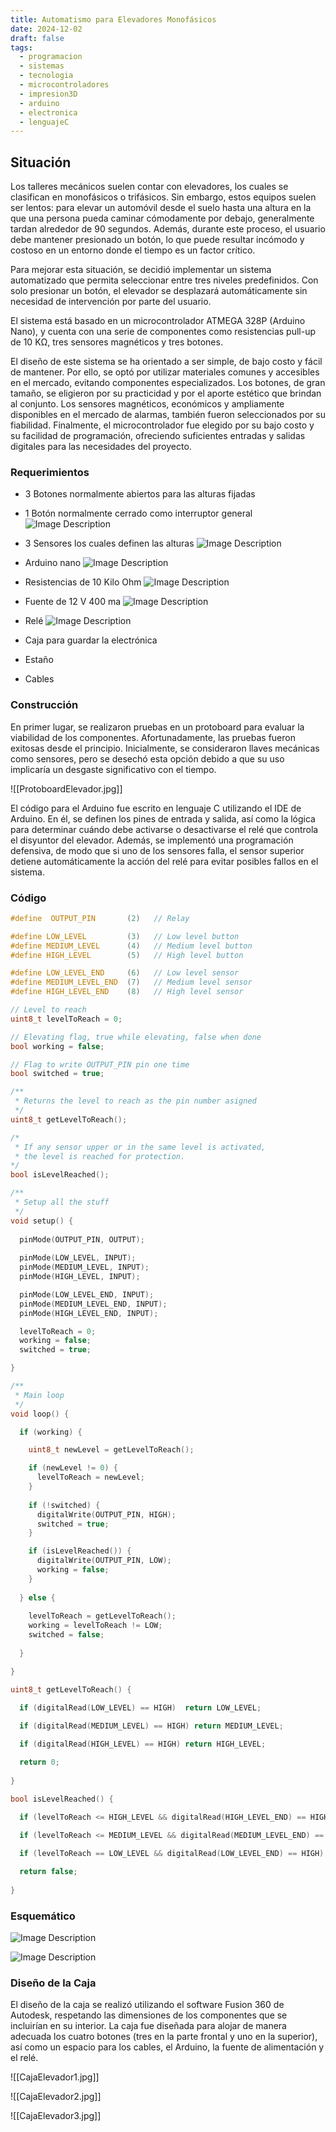 ```yaml
---
title: Automatismo para Elevadores Monofásicos
date: 2024-12-02
draft: false
tags:
  - programacion
  - sistemas
  - tecnologia
  - microcontroladores
  - impresion3D
  - arduino
  - electronica
  - lenguajeC
---
```

## Situación

Los talleres mecánicos suelen contar con elevadores, los cuales se clasifican en monofásicos o trifásicos. Sin embargo, estos equipos suelen ser lentos: para elevar un automóvil desde el suelo hasta una altura en la que una persona pueda caminar cómodamente por debajo, generalmente tardan alrededor de 90 segundos. Además, durante este proceso, el usuario debe mantener presionado un botón, lo que puede resultar incómodo y costoso en un entorno donde el tiempo es un factor crítico.

Para mejorar esta situación, se decidió implementar un sistema automatizado que permita seleccionar entre tres niveles predefinidos. Con solo presionar un botón, el elevador se desplazará automáticamente sin necesidad de intervención por parte del usuario.

El sistema está basado en un microcontrolador ATMEGA 328P (Arduino Nano), y cuenta con una serie de componentes como resistencias pull-up de 10 KΩ, tres sensores magnéticos y tres botones.

El diseño de este sistema se ha orientado a ser simple, de bajo costo y fácil de mantener. Por ello, se optó por utilizar materiales comunes y accesibles en el mercado, evitando componentes especializados. Los botones, de gran tamaño, se eligieron por su practicidad y por el aporte estético que brindan al conjunto. Los sensores magnéticos, económicos y ampliamente disponibles en el mercado de alarmas, también fueron seleccionados por su fiabilidad. Finalmente, el microcontrolador fue elegido por su bajo costo y su facilidad de programación, ofreciendo suficientes entradas y salidas digitales para las necesidades del proyecto.

### Requerimientos
- 3 Botones normalmente abiertos para las alturas fijadas
- 1 Botón normalmente cerrado como interruptor general
	![Image Description](/images/BotonIndustrial.png)

- 3 Sensores los cuales definen las alturas
	![Image Description](/images/SensorMagnetico.png)

- Arduino nano
	![Image Description](/images/ArduinoNano.png)

- Resistencias de 10 Kilo Ohm
	![Image Description](/images/Resistencias10K.png)

- Fuente de 12 V 400 ma
	![Image Description](/images/Fuente12V400ma.png)

- Relé
	![Image Description](/images/RelayArduino.png)

- Caja para guardar la electrónica 
- Estaño
- Cables

### Construcción

En primer lugar, se realizaron pruebas en un protoboard para evaluar la viabilidad de los componentes. Afortunadamente, las pruebas fueron exitosas desde el principio. Inicialmente, se consideraron llaves mecánicas como sensores, pero se desechó esta opción debido a que su uso implicaría un desgaste significativo con el tiempo.

![[ProtoboardElevador.jpg]]

El código para el Arduino fue escrito en lenguaje C utilizando el IDE de Arduino. En él, se definen los pines de entrada y salida, así como la lógica para determinar cuándo debe activarse o desactivarse el relé que controla el disyuntor del elevador. Además, se implementó una programación defensiva, de modo que si uno de los sensores falla, el sensor superior detiene automáticamente la acción del relé para evitar posibles fallos en el sistema.

### Código

```c
#define  OUTPUT_PIN       (2)   // Relay

#define LOW_LEVEL         (3)   // Low level button
#define MEDIUM_LEVEL      (4)   // Medium level button
#define HIGH_LEVEL        (5)   // High level button

#define LOW_LEVEL_END     (6)   // Low level sensor
#define MEDIUM_LEVEL_END  (7)   // Medium level sensor
#define HIGH_LEVEL_END    (8)   // High level sensor

// Level to reach
uint8_t levelToReach = 0;

// Elevating flag, true while elevating, false when done
bool working = false;

// Flag to write OUTPUT_PIN pin one time
bool switched = true;

/**
 * Returns the level to reach as the pin number asigned
 */
uint8_t getLevelToReach();

/*
 * If any sensor upper or in the same level is activated, 
 * the level is reached for protection.
*/
bool isLevelReached();

/**
 * Setup all the stuff
 */
void setup() {
  
  pinMode(OUTPUT_PIN, OUTPUT);
  
  pinMode(LOW_LEVEL, INPUT);
  pinMode(MEDIUM_LEVEL, INPUT);
  pinMode(HIGH_LEVEL, INPUT);

  pinMode(LOW_LEVEL_END, INPUT);
  pinMode(MEDIUM_LEVEL_END, INPUT);
  pinMode(HIGH_LEVEL_END, INPUT);

  levelToReach = 0;
  working = false;
  switched = true;

}

/**
 * Main loop
 */
void loop() {

  if (working) {

    uint8_t newLevel = getLevelToReach();

    if (newLevel != 0) {
      levelToReach = newLevel;
    }
    
    if (!switched) {
      digitalWrite(OUTPUT_PIN, HIGH);
      switched = true;
    }

    if (isLevelReached()) {
      digitalWrite(OUTPUT_PIN, LOW);
      working = false;
    }
    
  } else {
    
    levelToReach = getLevelToReach();
    working = levelToReach != LOW;
    switched = false;
  
  }

}

uint8_t getLevelToReach() {
  
  if (digitalRead(LOW_LEVEL) == HIGH)  return LOW_LEVEL;

  if (digitalRead(MEDIUM_LEVEL) == HIGH) return MEDIUM_LEVEL;

  if (digitalRead(HIGH_LEVEL) == HIGH) return HIGH_LEVEL;

  return 0;
 
}

bool isLevelReached() {
  
  if (levelToReach <= HIGH_LEVEL && digitalRead(HIGH_LEVEL_END) == HIGH) return true;

  if (levelToReach <= MEDIUM_LEVEL && digitalRead(MEDIUM_LEVEL_END) == HIGH) return true;

  if (levelToReach == LOW_LEVEL && digitalRead(LOW_LEVEL_END) == HIGH) return true;

  return false;
 
}
```

### Esquemático

![Image Description](/images/EsquematicoAutomatismoElevador.png)

![Image Description](/images/EsquematicoArduinoElevador.png)

### Diseño de la Caja

El diseño de la caja se realizó utilizando el software Fusion 360 de Autodesk, respetando las dimensiones de los componentes que se incluirían en su interior. La caja fue diseñada para alojar de manera adecuada los cuatro botones (tres en la parte frontal y uno en la superior), así como un espacio para los cables, el Arduino, la fuente de alimentación y el relé.

![[CajaElevador1.jpg]]

![[CajaElevador2.jpg]]

![[CajaElevador3.jpg]]